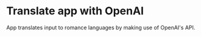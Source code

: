 # Translate app with OpenAI

App translates input to romance languages by making use of OpenAI's API.